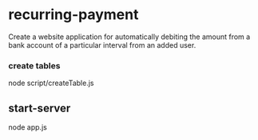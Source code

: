 # recurring-payment
Create a website application for automatically debiting the amount from a bank account of a particular interval from an added user.

### create tables
node script/createTable.js

## start-server
node app.js
